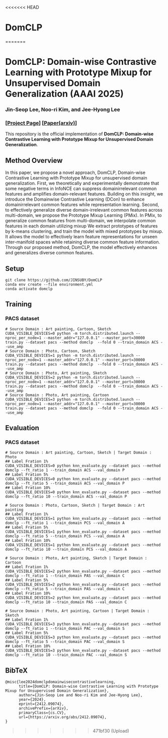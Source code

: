 <<<<<<< HEAD
# DomCLP
=======
# DomCLP: Domain-wise Contrastive Learning with Prototype Mixup for Unsupervised Domain Generalization (AAAI 2025)
### Jin-Seop Lee, Noo-ri Kim, and Jee-Hyong Lee

### [[Project Page](https://jinsuby.github.io/DomCLP/)] [[Paper(arxiv)](https://arxiv.org/abs/2412.09074)]
This repository is the official implementation of **DomCLP: Domain-wise Contrastive Learning with Prototype Mixup for Unsupervised Domain Generalization**.


## Method Overview

In this paper, we propose a novel approach, DomCLP, Domain-wise Contrastive Learning with Prototype Mixup for unsupervised domain generalization. First, we theoretically and experimentally demonstrate that some negative terms in InfoNCE can suppress domainirrelevant common features and amplifies domain-relevant features. Building on this insight, we introduce the Domainwise Contrastive Learning (DCon) to enhance domainirrelevant common features while representation learning. Second, to effectively generalize diverse domain-irrelevant common features across multi-domain, we propose the
Prototype Mixup Learning (PMix). In PMix, to generalize common features from multi-domain, we interpolate common features in each domain utilizing mixup  We extract prototypes of features by k-means clustering, and train the model with mixed prototypes by mixup. It allows the model to effectively learn feature representations for unseen inter-manifold spaces while retaining diverse common feature information. Through our proposed method, DomCLP, the model effectively enhances and generalizes diverse common features. 

## Setup

```shell
git clone https://github.com/JINSUBY/DomCLP
conda env create --file environment.yml
conda activate domclp
```

## Training

### PACS dataset
```shell
# Source Domain : Art painting, Cartoon, Sketch
CUDA_VISIBLE_DEVICES=0 python -m torch.distributed.launch --nproc_per_node=1 --master_addr="127.0.0.1" --master_port=30000 train.py --dataset pacs --method domclp  --fold 0 --train_domain ACS --use_amp
# Source Domain : Photo, Cartoon, Sketch
CUDA_VISIBLE_DEVICES=1 python -m torch.distributed.launch --nproc_per_node=1 --master_addr="127.0.0.1" --master_port=30000 train.py --dataset pacs --method domclp  --fold 0 --train_domain ACS --use_amp
# Source Domain : Photo, Art painting, Sketch
CUDA_VISIBLE_DEVICES=2 python -m torch.distributed.launch --nproc_per_node=1 --master_addr="127.0.0.1" --master_port=30000 train.py --dataset pacs --method domclp  --fold 0 --train_domain ACS --use_amp
# Source Domain : Photo, Art painting, Cartoon
CUDA_VISIBLE_DEVICES=3 python -m torch.distributed.launch --nproc_per_node=1 --master_addr="127.0.0.1" --master_port=30000 train.py --dataset pacs --method domclp  --fold 0 --train_domain ACS --use_amp
```


## Evaluation

### PACS dataset
```shell
# Source Domain : Art painting, Cartoon, Sketch | Target Domain : Photo
## Label Fration 1%
CUDA_VISIBLE_DEVICES=0 python knn_evaluate.py --dataset pacs --method domclp --ft_ratio 1 --train_domain ACS --val_domain P
## Label Fration 5%
CUDA_VISIBLE_DEVICES=0 python knn_evaluate.py --dataset pacs --method domclp --ft_ratio 5 --train_domain ACS --val_domain P
## Label Fration 10%
CUDA_VISIBLE_DEVICES=0 python knn_evaluate.py --dataset pacs --method domclp --ft_ratio 10 --train_domain ACS --val_domain P

# Source Domain : Photo, Cartoon, Sketch | Target Domain : Art painting
## Label Fration 1%
CUDA_VISIBLE_DEVICES=1 python knn_evaluate.py --dataset pacs --method domclp --ft_ratio 1 --train_domain PCS --val_domain A
## Label Fration 5%
CUDA_VISIBLE_DEVICES=1 python knn_evaluate.py --dataset pacs --method domclp --ft_ratio 5 --train_domain PCS --val_domain A
## Label Fration 10%
CUDA_VISIBLE_DEVICES=1 python knn_evaluate.py --dataset pacs --method domclp --ft_ratio 10 --train_domain PCS --val_domain A

# Source Domain : Photo, Art painting, Sketch | Target Domain : Cartoon
## Label Fration 1%
CUDA_VISIBLE_DEVICES=2 python knn_evaluate.py --dataset pacs --method domclp --ft_ratio 1 --train_domain PAS --val_domain C
## Label Fration 5%
CUDA_VISIBLE_DEVICES=2 python knn_evaluate.py --dataset pacs --method domclp --ft_ratio 5 --train_domain PAS --val_domain C
## Label Fration 10%
CUDA_VISIBLE_DEVICES=2 python knn_evaluate.py --dataset pacs --method domclp --ft_ratio 10 --train_domain PAS --val_domain C

# Source Domain : Photo, Art painting, Cartoon | Target Domain : Sketch
## Label Fration 1%
CUDA_VISIBLE_DEVICES=3 python knn_evaluate.py --dataset pacs --method domclp --ft_ratio 1 --train_domain PAC --val_domain S
## Label Fration 5%
CUDA_VISIBLE_DEVICES=3 python knn_evaluate.py --dataset pacs --method domclp --ft_ratio 5 --train_domain PAC --val_domain S
## Label Fration 10%
CUDA_VISIBLE_DEVICES=3 python knn_evaluate.py --dataset pacs --method domclp --ft_ratio 10 --train_domain PAC --val_domain S
```


## BibTeX
```
@misc{lee2024domclpdomainwisecontrastivelearning,
      title={DomCLP: Domain-wise Contrastive Learning with Prototype Mixup for Unsupervised Domain Generalization}, 
      author={Jin-Seop Lee and Noo-ri Kim and Jee-Hyong Lee},
      year={2024},
      eprint={2412.09074},
      archivePrefix={arXiv},
      primaryClass={cs.CV},
      url={https://arxiv.org/abs/2412.09074}, 
}
```
>>>>>>> 471bf30 (Upload)
